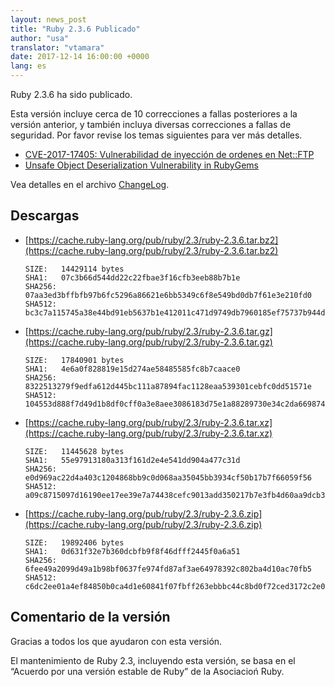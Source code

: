 ```yaml
---
layout: news_post
title: "Ruby 2.3.6 Publicado"
author: "usa"
translator: "vtamara"
date: 2017-12-14 16:00:00 +0000
lang: es
---
```


Ruby 2.3.6 ha sido publicado.

Esta versión incluye cerca de 10 correcciones a fallas posteriores a la
versión anterior, y también incluya diversas correcciones a fallas de
seguridad.
Por favor revise los temas siguientes para ver más detalles.

* [CVE-2017-17405: Vulnerabilidad de inyección de ordenes en Net::FTP](/es/news/2017/12/14/net-ftp-command-injection-cve-2017-17405/)
* [Unsafe Object Deserialization Vulnerability in RubyGems](http://blog.rubygems.org/2017/10/09/unsafe-object-deserialization-vulnerability.html)

Vea detalles en el archivo [ChangeLog](https://svn.ruby-lang.org/repos/ruby/tags/v2_3_6/ChangeLog).

## Descargas

* [https://cache.ruby-lang.org/pub/ruby/2.3/ruby-2.3.6.tar.bz2](https://cache.ruby-lang.org/pub/ruby/2.3/ruby-2.3.6.tar.bz2)

      SIZE:   14429114 bytes
      SHA1:   07c3b66d544dd22c22fbae3f16cfb3eeb88b7b1e
      SHA256: 07aa3ed3bffbfb97b6fc5296a86621e6bb5349c6f8e549bd0db7f61e3e210fd0
      SHA512: bc3c7a115745a38e44bd91eb5637b1e412011c471d9749db7960185ef75737b944dd0e524f22432809649952ca7d93f46d458990e9cd2b0db5ca8abf4bc8ea99

* [https://cache.ruby-lang.org/pub/ruby/2.3/ruby-2.3.6.tar.gz](https://cache.ruby-lang.org/pub/ruby/2.3/ruby-2.3.6.tar.gz)

      SIZE:   17840901 bytes
      SHA1:   4e6a0f828819e15d274ae58485585fc8b7caace0
      SHA256: 8322513279f9edfa612d445bc111a87894fac1128eaa539301cebfc0dd51571e
      SHA512: 104553d888f7d49d1b8df0cff0a3e8aee3086183d75e1a88289730e34c2da669874d7abe83e84bf1b3be9a3337a34f19ea9f9dcfbf1f7fc1136bb8f922776ea4

* [https://cache.ruby-lang.org/pub/ruby/2.3/ruby-2.3.6.tar.xz](https://cache.ruby-lang.org/pub/ruby/2.3/ruby-2.3.6.tar.xz)

      SIZE:   11445628 bytes
      SHA1:   55e97913180a313f161d2e4e541dd904a477c31d
      SHA256: e0d969ac22d4a403c1204868bb9c0d068aa35045bb3934cf50b17b7f66059f56
      SHA512: a09c8715097d16190ee17ee39e7a74438cefc9013add350217b7e3fb4d60aa9dcb30595adf832b0d67a5c45b1fe9d4effb767c995af2759420859f8d763c693a

* [https://cache.ruby-lang.org/pub/ruby/2.3/ruby-2.3.6.zip](https://cache.ruby-lang.org/pub/ruby/2.3/ruby-2.3.6.zip)

      SIZE:   19892406 bytes
      SHA1:   0d631f32e7b360dcbfb9f8f46dfff2445f0a6a51
      SHA256: 6fee49a2099d49a1b98bf0637fe974fd87af3ae64978392c802ba4d10ac70fb5
      SHA512: c6dc2ee01a4ef84850b0ca4d1e60841f07fbff263ebbbc44c8bd0f72ced3172c2e0b9c883496bfc4f5a42f4827a061f8f479d05bda5f693a274c451914e0b03e

## Comentario de la versión

Gracias a todos los que ayudaron con esta versión.

El mantenimiento de Ruby 2.3, incluyendo esta versión, se basa en el “Acuerdo por una versión estable de Ruby” de la Asociacioń Ruby.
